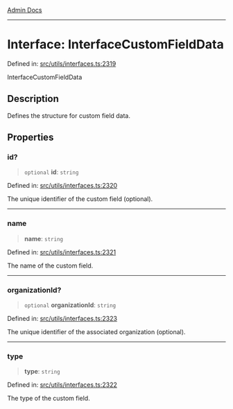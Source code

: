 [Admin Docs](/)

***

# Interface: InterfaceCustomFieldData

Defined in: [src/utils/interfaces.ts:2319](https://github.com/PalisadoesFoundation/talawa-admin/blob/main/src/utils/interfaces.ts#L2319)

InterfaceCustomFieldData

## Description

Defines the structure for custom field data.

## Properties

### id?

> `optional` **id**: `string`

Defined in: [src/utils/interfaces.ts:2320](https://github.com/PalisadoesFoundation/talawa-admin/blob/main/src/utils/interfaces.ts#L2320)

The unique identifier of the custom field (optional).

***

### name

> **name**: `string`

Defined in: [src/utils/interfaces.ts:2321](https://github.com/PalisadoesFoundation/talawa-admin/blob/main/src/utils/interfaces.ts#L2321)

The name of the custom field.

***

### organizationId?

> `optional` **organizationId**: `string`

Defined in: [src/utils/interfaces.ts:2323](https://github.com/PalisadoesFoundation/talawa-admin/blob/main/src/utils/interfaces.ts#L2323)

The unique identifier of the associated organization (optional).

***

### type

> **type**: `string`

Defined in: [src/utils/interfaces.ts:2322](https://github.com/PalisadoesFoundation/talawa-admin/blob/main/src/utils/interfaces.ts#L2322)

The type of the custom field.
